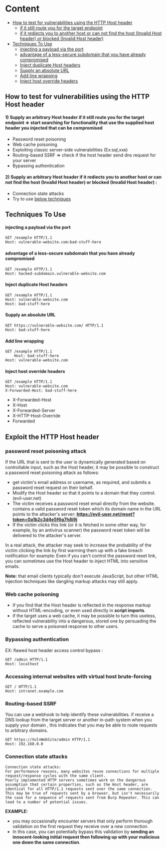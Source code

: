 
# Content 
- [How to test for vulnerabilities using the HTTP Host header](#how-to-test-for-vulnerabilities-using-the-http-host-header)
  - [if it still route you for the target endpoint](#1-supply-an-arbitrary-host-header-if-it-still-route-you-for-the-target-endpoint--start-searching-for-functionality-that-use-the-supplied-host-header-you-injected-that-can-be-compromised)
  - [if it rediects you to another host or can not find the host (Invalid Host header) or blocked (Invalid Host header)](#2-supply-an-arbitrary-host-header-if-it-rediects-you-to-another-host-or-can-not-find-the-host-invalid-host-header-or-blocked-invalid-host-header-)
- [Techniques To Use](#techniques-to-use)
  - [injecting a payload via the port](#injecting-a-payload-via-the-port)
  - [advantage of a less-secure subdomain that you have already compromised](#advantage-of-a-less-secure-subdomain-that-you-have-already-compromised)
  - [Inject duplicate Host headers](#inject-duplicate-host-headers)
  - [Supply an absolute URL](#supply-an-absolute-url)
  - [Add line wrapping](#add-line-wrapping)
  - [Inject host override headers](#inject-host-override-headers)

## How to test for vulnerabilities using the HTTP Host header
#### 1) Supply an arbitrary Host header if it still route you for the target endpoint => start searching for functionality that use the supplied host header you injected that can be compromised 
- Password reset poisoning 
- Web cache poisoning
- Exploiting classic server-side vulnerabilities  (Ex:sql,xxe)
- Routing-based SSRF => check if the host header send dns request for your server 
- Bypassing authentication
#### 2) Supply an arbitrary Host header if it rediects you to another host or can not find the host (Invalid Host header) or blocked (Invalid Host header) : 
- Connection state attacks
- Try to use [below techniques](#techniques-to-use) 
  
## Techniques To Use

#### injecting a payload via the port
```http
GET /example HTTP/1.1
Host: vulnerable-website.com:bad-stuff-here
```
#### advantage of a less-secure subdomain that you have already compromised
```http
GET /example HTTP/1.1
Host: hacked-subdomain.vulnerable-website.com
```
#### Inject duplicate Host headers
```http
GET /example HTTP/1.1
Host: vulnerable-website.com
Host: bad-stuff-here
```
#### Supply an absolute URL
```http
GET https://vulnerable-website.com/ HTTP/1.1
Host: bad-stuff-here
```

#### Add line wrapping
```http
GET /example HTTP/1.1
    Host: bad-stuff-here
Host: vulnerable-website.com
```

#### Inject host override headers
```http
GET /example HTTP/1.1
Host: vulnerable-website.com
X-Forwarded-Host: bad-stuff-here
```
- X-Forwarded-Host
- X-Host
- X-Forwarded-Server
- X-HTTP-Host-Override
- Forwarded

## Exploit the HTTP Host header
### password reset poisoning attack
 If the URL that is sent to the user is dynamically generated based on controllable input, such as the Host header, it may be possible to construct a password reset poisoning attack as follows:
- get victim's email address or username, as required, and submits a password reset request on their behalf.
- Modify the Host header so that it points to a domain that they control. (evil-user.net)
- The victim receives a password reset email directly from the website. contains a valid password reset token which its domain name in the URL points to the attacker's server: **https://evil-user.net/reset?token=0a1b2c3d4e5f6g7h8i9j**
- If the victim clicks this link (or it is fetched in some other way, for example, by an antivirus scanner) the password reset token will be delivered to the attacker's server.

In a real attack, the attacker may seek to increase the probability of the victim clicking the link by first warming them up with a fake breach notification 
for example: Even if you can't control the password reset link, you can sometimes use the Host header to inject HTML into sensitive emails. 

**Note:** that email clients typically don't execute JavaScript, but other HTML injection techniques like dangling markup attacks may still apply. 

### Web cache poisoning
- if you find that the Host header is reflected in the response markup without HTML-encoding, or even used directly in **script imports**. 
- if the target uses a web cache, it may be possible to turn this useless, reflected vulnerability into a dangerous, stored one by persuading the cache to serve a poisoned response to other users. 
### Bypassing authentication 
EX: flawed host header access control bypass : 
```http
GET /admin HTTP/1.1
Host: localhost
```
### Accessing internal websites with virtual host brute-forcing
```
GET / HTTP/1.1
Host: intranet.example.com
```
### Routing-based SSRF
You can use a webhook to help identify these vulnerabilities. if receive a DNS lookup from the target server or another in-path system when you supply your domain , this indicates that you may be able to route requests to arbitrary domains. 
```
GET https://VulnWebSite/admin HTTP/1.1
Host: 192.168.0.0
```
### Connection state attacks
```
Connection state attacks: 
For performance reasons, many websites reuse connections for multiple request/response cycles with the same client.
Poorly implemented HTTP servers sometimes work on the dangerous assumption that certain properties, such as the Host header, are identical for all HTTP/1.1 requests sent over the same connection.
This may be true of requests sent by a browser, but isn't necessarily the case for a sequence of requests sent from Burp Repeater. This can lead to a number of potential issues.

```
**EXAMPLE:**  
- you may occasionally encounter servers that only perform thorough validation on the first request they receive over a new connection.
- In this case, you can potentially bypass this validation by **sending an innocent-looking initial request then following up with your malicious one down the same connection**. 

